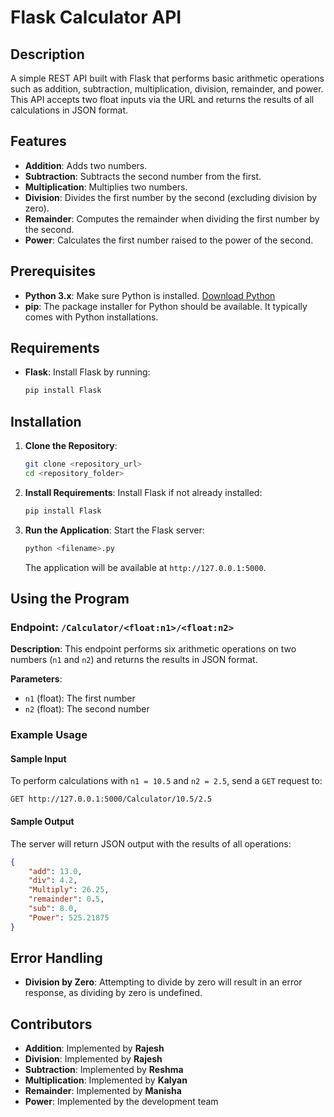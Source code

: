 # Flask Calculator API

## Description

A simple REST API built with Flask that performs basic arithmetic operations such as addition, subtraction, multiplication, division, remainder, and power. This API accepts two float inputs via the URL and returns the results of all calculations in JSON format.

## Features

- **Addition**: Adds two numbers.
- **Subtraction**: Subtracts the second number from the first.
- **Multiplication**: Multiplies two numbers.
- **Division**: Divides the first number by the second (excluding division by zero).
- **Remainder**: Computes the remainder when dividing the first number by the second.
- **Power**: Calculates the first number raised to the power of the second.

## Prerequisites

- **Python 3.x**: Make sure Python is installed. [Download Python](https://www.python.org/downloads/)
- **pip**: The package installer for Python should be available. It typically comes with Python installations.

## Requirements

- **Flask**: Install Flask by running:
  ```bash
  pip install Flask
  ```

## Installation

1. **Clone the Repository**:
   ```bash
   git clone <repository_url>
   cd <repository_folder>
   ```

2. **Install Requirements**:
   Install Flask if not already installed:
   ```bash
   pip install Flask
   ```

3. **Run the Application**:
   Start the Flask server:
   ```bash
   python <filename>.py
   ```
   The application will be available at `http://127.0.0.1:5000`.

## Using the Program

### Endpoint: `/Calculator/<float:n1>/<float:n2>`

**Description**: This endpoint performs six arithmetic operations on two numbers (`n1` and `n2`) and returns the results in JSON format.

**Parameters**:
- `n1` (float): The first number
- `n2` (float): The second number

### Example Usage

#### Sample Input
To perform calculations with `n1 = 10.5` and `n2 = 2.5`, send a `GET` request to:
```http
GET http://127.0.0.1:5000/Calculator/10.5/2.5
```

#### Sample Output
The server will return JSON output with the results of all operations:
```json
{
    "add": 13.0,
    "div": 4.2,
    "Multiply": 26.25,
    "remainder": 0.5,
    "sub": 8.0,
    "Power": 525.21875
}
```

## Error Handling

- **Division by Zero**: Attempting to divide by zero will result in an error response, as dividing by zero is undefined.

## Contributors

- **Addition**: Implemented by **Rajesh**
- **Division**: Implemented by **Rajesh**
- **Subtraction**: Implemented by **Reshma**
- **Multiplication**: Implemented by **Kalyan**
- **Remainder**: Implemented by **Manisha**
- **Power**: Implemented by the development team
